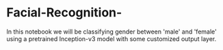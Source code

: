 # Facial-Recognition-
In this notebook we will be classifying gender between 'male' and 'female' using a pretrained Inception-v3 model with some customized output layer.
